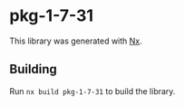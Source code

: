 # pkg-1-7-31

This library was generated with [Nx](https://nx.dev).

## Building

Run `nx build pkg-1-7-31` to build the library.
